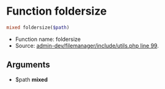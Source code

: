Function foldersize
===========================





```php
mixed foldersize($path)
```

* Function name: foldersize
* Source: [admin-dev/filemanager/include/utils.php line 99](https://github.com/PrestaShop/PrestaShop/blob/1.6.1.3/admin-dev/filemanager/include/utils.php#L99).

Arguments
---------

* $path **mixed**

